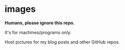 # images
**Humans, please ignore this repo.**

It's for machines/programs only.


Host pictures for my blog posts and other GitHub repos.
